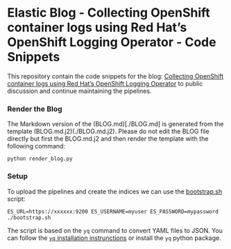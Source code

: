 # Elastic Blog - Collecting OpenShift container logs using Red Hat’s OpenShift Logging Operator - Code Snippets

This repository contain the code snippets for the blog: 
[Collecting OpenShift container logs using Red Hat’s OpenShift Logging Operator](https://www.elastic.co/blog/openshift-container-logs-red-hat-logging-operator) to public discussion
and continue maintaining the pipelines.

### Render the Blog

The Markdown version of the (BLOG.md)[./BLOG.md] is generated from the template
(BLOG.md.j2)(./BLOG.md.j2). Please do not edit the BLOG file directly but first
the BLOG.md.j2 and then render the template with the following command:

```
python render_blog.py
```


### Setup

To upload the pipelines and create the indices we can use the 
[bootstrap.sh](./bootstrap.sh) script:

```
ES_URL=https://xxxxxx:9200 ES_USERNAME=myuser ES_PASSWORD=mypassword ./bootstrap.sh
```

The script is based on the `yq` command to convert YAML files to JSON.
You can follow the [`yq` installation instrunctions](https://github.com/mikefarah/yq?tab=readme-ov-file#install) or install the `yq` python package.